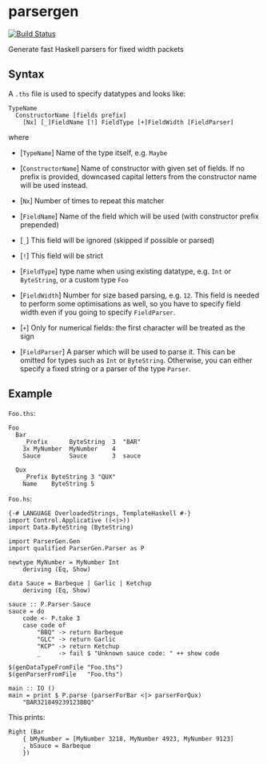 parsergen
=========

[![Build Status](https://secure.travis-ci.org/tsurucapital/parsergen.png?branch=master)](http://travis-ci.org/tsurucapital/parsergen)

Generate fast Haskell parsers for fixed width packets

Syntax
------

A `.ths` file is used to specify datatypes and looks like:

    TypeName
      ConstructorName [fields prefix]
        [Nx] [_]FieldName [!] FieldType [+]FieldWidth [FieldParser]

where

- [`TypeName`] Name of the type itself, e.g. `Maybe`

- [`ConstructorName`] Name of constructor with given set of fields. If no prefix
  is provided, downcased capital letters from the constructor name will be used
  instead.

- [`Nx`] Number of times to repeat this matcher

- [`FieldName`] Name of the field which will be used (with constructor prefix
  prepended)

- [`_`] This field will be ignored (skipped if possible or parsed)

- [`!`] This field will be strict

- [`FieldType`] type name when using existing datatype, e.g. `Int` or
  `ByteString`, or a custom type `Foo`

- [`FieldWidth`] Number for size based parsing, e.g. `12`. This field is needed
  to perform some optimisations as well, so you have to specify field width even
  if you going to specify `FieldParser`.

- [`+`] Only for numerical fields: the first character will be treated as the
  sign

- [`FieldParser`] A parser which will be used to parse it. This can be omitted
  for types such as `Int` or `ByteString`. Otherwise, you can either specify a
  fixed string or a parser of the type `Parser`.

Example
-------

`Foo.ths`:

    Foo
      Bar
        _Prefix      ByteString  3  "BAR"
        3x MyNumber  MyNumber    4
        Sauce        Sauce       3  sauce

      Qux
        _Prefix ByteString 3 "QUX"
        Name    ByteString 5

`Foo.hs`:

    {-# LANGUAGE OverloadedStrings, TemplateHaskell #-}
    import Control.Applicative ((<|>))
    import Data.ByteString (ByteString)

    import ParserGen.Gen
    import qualified ParserGen.Parser as P

    newtype MyNumber = MyNumber Int
        deriving (Eq, Show)

    data Sauce = Barbeque | Garlic | Ketchup
        deriving (Eq, Show)

    sauce :: P.Parser Sauce
    sauce = do
        code <- P.take 3
        case code of
            "BBQ" -> return Barbeque
            "GLC" -> return Garlic
            "KCP" -> return Ketchup
            _     -> fail $ "Unknown sauce code: " ++ show code

    $(genDataTypeFromFile "Foo.ths")
    $(genParserFromFile   "Foo.ths")

    main :: IO ()
    main = print $ P.parse (parserForBar <|> parserForQux)
        "BAR321849239123BBQ"

This prints:

    Right (Bar
        { bMyNumber = [MyNumber 3218, MyNumber 4923, MyNumber 9123]
        , bSauce = Barbeque
        })
